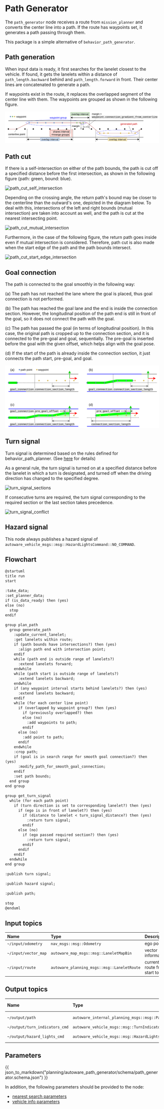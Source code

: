 # Path Generator

The `path_generator` node receives a route from `mission_planner` and converts the center line into a path.
If the route has waypoints set, it generates a path passing through them.

This package is a simple alternative of `behavior_path_generator`.

## Path generation

When input data is ready, it first searches for the lanelet closest to the vehicle.
If found, it gets the lanelets within a distance of `path_length.backward` behind and `path_length.forward` in front.
Their center lines are concatenated to generate a path.

If waypoints exist in the route, it replaces the overlapped segment of the center line with them.
The waypoints are grouped as shown in the following figure.

![waypoint_grouping](./media/waypoint_grouping.drawio.svg)

## Path cut

If there is a self-intersection on either of the path bounds, the path is cut off a specified distance before the first intersection, as shown in the following figure (path: green, bound: blue).

![path_cut_self_intersection](./media/path_cut_self_intersection.drawio.svg)

Depending on the crossing angle, the return path's bound may be closer to the centerline than the outward's one, depicted in the diagram below. To deal with this, intersections of the left and right bounds (mutual intersection) are taken into account as well, and the path is cut at the nearest intersecting point.

![path_cut_mutual_intersection](./media/path_cut_mutual_intersection.drawio.svg)

Furthermore, in the case of the following figure, the return path goes inside even if mutual intersection is considered. Therefore, path cut is also made when the start edge of the path and the path bounds intersect.

![path_cut_start_edge_intersection](./media/path_cut_start_edge_intersection.drawio.svg)

## Goal connection

The path is connected to the goal smoothly in the following way:

(a) The path has not reached the lane where the goal is placed, thus goal connection is not performed.

(b) The path has reached the goal lane and the end is inside the connection section. However, the longitudinal position of the path end is still in front of the goal, so it does not connect the path with the goal.

(c) The path has passed the goal (in terms of longitudinal position). In this case, the original path is cropped up to the connection section, and it is connected to the pre-goal and goal, sequentially. The pre-goal is inserted before the goal with the given offset, which helps align with the goal pose.

(d) If the start of the path is already inside the connection section, it just connects the path start, pre-goal, and goal.

![goal_connection](./media/goal_connection.drawio.svg)

## Turn signal

Turn signal is determined based on the rules defined for behavior_path_planner. (See [here](https://autowarefoundation.github.io/autoware_universe/main/planning/behavior_path_planner/autoware_behavior_path_planner_common/docs/behavior_path_planner_turn_signal_design/) for details)

As a general rule, the turn signal is turned on at a specified distance before the lanelet in which a turn is designated, and turned off when the driving direction has changed to the specified degree.

![turn_signal_sections](./media/turn_signal_sections.drawio.svg)

If consecutive turns are required, the turn signal corresponding to the required section or the last section takes precedence.

![turn_signal_conflict](./media/turn_signal_conflict.drawio.svg)

## Hazard signal

This node always publishes a hazard signal of `autoware_vehicle_msgs::msg::HazardLightsCommand::NO_COMMAND`.

## Flowchart

```plantuml
@startuml
title run
start

:take_data;
:set_planner_data;
if (is_data_ready) then (yes)
else (no)
  stop
endif

group plan_path
  group generate_path
    :update_current_lanelet;
    :get lanelets within route;
    if (path bounds have intersections?) then (yes)
      :align path end with intersection point;
    endif
    while (path end is outside range of lanelets?)
      :extend lanelets forward;
    endwhile
    while (path start is outside range of lanelets?)
      :extend lanelets backward;
    endwhile
    if (any waypoint interval starts behind lanelets?) then (yes)
      :extend lanelets backward;
    endif
    while (for each center line point)
      if (overlapped by waypoint group?) then (yes)
        if (previously overlapped?) then
        else (no)
          :add waypoints to path;
        endif
      else (no)
        :add point to path;
      endif
    endwhile
    :crop path;
    if (goal is in search range for smooth goal connection?) then (yes)
      :modify_path_for_smooth_goal_connection;
    endif
    :set path bounds;
  end group
end group

group get_turn_signal
  while (for each path point)
    if (turn direction is set to corresponding lanelet?) then (yes)
      if (ego is in front of lanelet?) then (yes)
        if (distance to lanelet < turn_signal_distance?) then (yes)
          :return turn signal;
        endif
      else (no)
        if (ego passed required section?) then (yes)
          :return turn signal;
        endif
      endif
    endif
  endwhile
end group

:publish turn signal;

:publish hazard signal;

:publish path;

stop
@enduml
```

## Input topics

| Name                 | Type                                        | Description                      |
| :------------------- | :------------------------------------------ | :------------------------------- |
| `~/input/odometry`   | `nav_msgs::msg::Odometry`                   | ego pose                         |
| `~/input/vector_map` | `autoware_map_msgs::msg::LaneletMapBin`     | vector map information           |
| `~/input/route`      | `autoware_planning_msgs::msg::LaneletRoute` | current route from start to goal |

## Output topics

| Name                           | Type                                                   | Description    | QoS Durability |
| :----------------------------- | :----------------------------------------------------- | :------------- | :------------- |
| `~/output/path`                | `autoware_internal_planning_msgs::msg::PathWithLaneId` | generated path | `volatile`     |
| `~/output/turn_indicators_cmd` | `autoware_vehicle_msgs::msg::TurnIndicatorsCommand`    | turn signal    | `volatile`     |
| `~/output/hazard_lights_cmd`   | `autoware_vehicle_msgs::msg::HazardLightsCommand`      | hazard signal  | `volatile`     |

## Parameters

{{ json_to_markdown("planning/autoware_path_generator/schema/path_generator.schema.json") }}

In addition, the following parameters should be provided to the node:

- [nearest search parameters](https://github.com/autowarefoundation/autoware_launch/blob/main/autoware_launch/config/planning/scenario_planning/common/nearest_search.param.yaml)
- [vehicle info parameters](https://github.com/autowarefoundation/sample_vehicle_launch/blob/main/sample_vehicle_description/config/vehicle_info.param.yaml)
